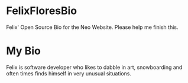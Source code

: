 FelixFloresBio
==============

Felix' Open Source Bio for the Neo Website. Please help me finish this.

My Bio
======

Felix is software developer who likes to dabble in art, snowboarding 
and often times finds himself in very unusual situations.